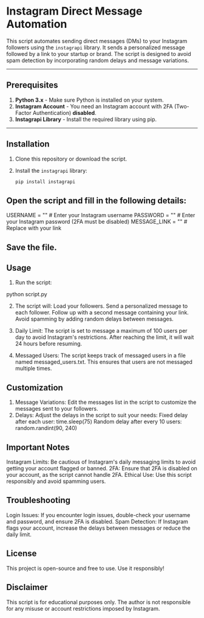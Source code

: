 # Instagram Direct Message Automation

This script automates sending direct messages (DMs) to your Instagram followers using the `instagrapi` library. It sends a personalized message followed by a link to your startup or brand. The script is designed to avoid spam detection by incorporating random delays and message variations.

---

## Prerequisites

1. **Python 3.x** - Make sure Python is installed on your system.
2. **Instagram Account** - You need an Instagram account with 2FA (Two-Factor Authentication) **disabled**.
3. **Instagrapi Library** - Install the required library using pip.

---

## Installation

1. Clone this repository or download the script.
2. Install the `instagrapi` library:

   ```bash
   pip install instagrapi

## Open the script and fill in the following details:
USERNAME = ""  # Enter your Instagram username
PASSWORD = ""  # Enter your Instagram password (2FA must be disabled)
MESSAGE_LINK = ""  # Replace with your link

## Save the file.

## Usage

1. Run the script:

python script.py

2. The script will:
    Load your followers.
    Send a personalized message to each follower.
    Follow up with a second message containing your link.
    Avoid spamming by adding random delays between messages.

3. Daily Limit: The script is set to message a maximum of 100 users per day to avoid Instagram's restrictions. After reaching the limit, it will wait 24 hours before resuming.

4. Messaged Users: The script keeps track of messaged users in a file named messaged_users.txt. This ensures that users are not messaged multiple times.

## Customization

1. Message Variations: Edit the messages list in the script to customize the messages sent to your followers.
2. Delays: Adjust the delays in the script to suit your needs:
    Fixed delay after each user: time.sleep(75)
    Random delay after every 10 users: random.randint(90, 240)

## Important Notes

Instagram Limits: Be cautious of Instagram's daily messaging limits to avoid getting your account flagged or banned.
2FA: Ensure that 2FA is disabled on your account, as the script cannot handle 2FA.
Ethical Use: Use this script responsibly and avoid spamming users.

## Troubleshooting

Login Issues: If you encounter login issues, double-check your username and password, and ensure 2FA is disabled.
Spam Detection: If Instagram flags your account, increase the delays between messages or reduce the daily limit.

## License

This project is open-source and free to use. Use it responsibly!

## Disclaimer

This script is for educational purposes only. The author is not responsible for any misuse or account restrictions imposed by Instagram.

